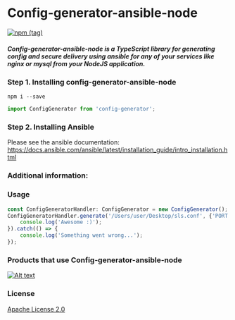 # Config-generator-ansible-node
[![npm (tag)](https://img.shields.io/npm/v/config-generator-ansible-node?style=for-the-badge)](https://www.npmjs.com/package/config-generator-ansible-node)
##### Config-generator-ansible-node is a TypeScript library for generating config and secure delivery using ansible for any of your services like nginx or mysql from your NodeJS application.

### Step 1. Installing config-generator-ansible-node

```shell script
npm i --save 
```

```typescript
import ConfigGenerator from 'config-generator'; 
```

### Step 2. Installing Ansible


Please see the ansible documentation:
 https://docs.ansible.com/ansible/latest/installation_guide/intro_installation.html
 
### Additional information: 


### Usage
```typescript
const ConfigGeneratorHandler: ConfigGenerator = new ConfigGenerator();
ConfigGeneratorHandler.generate('/Users/user/Desktop/sls.conf', {'PORT': 3000}, '/etc/sls.conf').then(() => {
    console.log('Awesome :)');
}).catch(() => {
    console.log('Something went wrong...');
});
```
### Products that use Config-generator-ansible-node



[![Alt text](https://callaba.io/img/logo-black.svg)](https://callaba.io/)


### License

[Apache License 2.0](https://github.com/yuriy-klerk/config-generator-ansible-node/blob/main/LICENSE)
